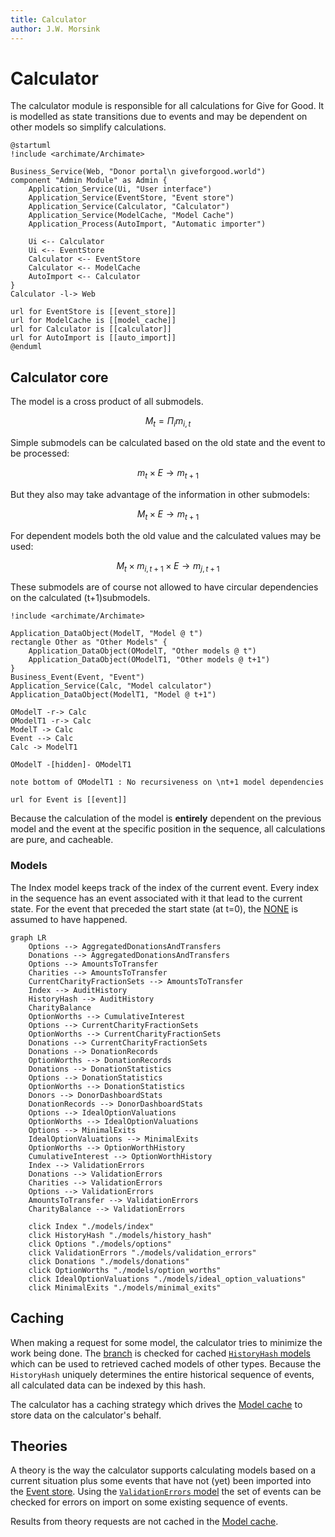 ```yaml
---
title: Calculator
author: J.W. Morsink
---
```

# Calculator

The calculator module is responsible for all calculations for Give for Good.
It is modelled as state transitions due to events and may be dependent on other models so simplify calculations.

```plantuml
@startuml
!include <archimate/Archimate>

Business_Service(Web, "Donor portal\n giveforgood.world")
component "Admin Module" as Admin {
    Application_Service(Ui, "User interface")
    Application_Service(EventStore, "Event store")
    Application_Service(Calculator, "Calculator")
    Application_Service(ModelCache, "Model Cache")
    Application_Process(AutoImport, "Automatic importer")
    
    Ui <-- Calculator
    Ui <-- EventStore
    Calculator <-- EventStore
    Calculator <-- ModelCache
    AutoImport <-- Calculator
}
Calculator -l-> Web 

url for EventStore is [[event_store]]
url for ModelCache is [[model_cache]]
url for Calculator is [[calculator]]
url for AutoImport is [[auto_import]]
@enduml
```

## Calculator core

The model is a cross product of all submodels.

$$
    M_t = \Pi_i m_{i,t}
$$

Simple submodels can be calculated based on the old state and the event to be processed:

$$
    m_t \times E \rightarrow m_{t+1}
$$

But they also may take advantage of the information in other submodels:

$$
    M_t \times E \rightarrow m_{t+1}
$$

For dependent models both the old value and the calculated values may be used:

$$
    M_t \times m_{i,t+1} \times E \rightarrow m_{j,t+1}
$$

These submodels are of course not allowed to have circular dependencies on the calculated (t+1)submodels.

```plantuml
!include <archimate/Archimate>

Application_DataObject(ModelT, "Model @ t")
rectangle Other as "Other Models" {
    Application_DataObject(OModelT, "Other models @ t")
    Application_DataObject(OModelT1, "Other models @ t+1")
}
Business_Event(Event, "Event")
Application_Service(Calc, "Model calculator")
Application_DataObject(ModelT1, "Model @ t+1")

OModelT -r-> Calc
OModelT1 -r-> Calc
ModelT -> Calc
Event --> Calc
Calc -> ModelT1

OModelT -[hidden]- OModelT1

note bottom of OModelT1 : No recursiveness on \nt+1 model dependencies

url for Event is [[event]]
```

Because the calculation of the model is **entirely** dependent on the previous model and the event at the specific position in the sequence, all calculations are pure, and cacheable.

### Models

The Index model keeps track of the index of the current event. 
Every index in the sequence has an event associated with it that lead to the current state.
For the event that preceded the start state (at t=0), the [NONE](./events/NONE.md) is assumed to have happened.

```mermaid
graph LR
    Options --> AggregatedDonationsAndTransfers
    Donations --> AggregatedDonationsAndTransfers
    Options --> AmountsToTransfer
    Charities --> AmountsToTransfer
    CurrentCharityFractionSets --> AmountsToTransfer
    Index --> AuditHistory
    HistoryHash --> AuditHistory
    CharityBalance
    OptionWorths --> CumulativeInterest
    Options --> CurrentCharityFractionSets
    OptionWorths --> CurrentCharityFractionSets
    Donations --> CurrentCharityFractionSets
    Donations --> DonationRecords
    OptionWorths --> DonationRecords
    Donations --> DonationStatistics
    Options --> DonationStatistics
    OptionWorths --> DonationStatistics
    Donors --> DonorDashboardStats
    DonationRecords --> DonorDashboardStats
    Options --> IdealOptionValuations
    OptionWorths --> IdealOptionValuations
    Options --> MinimalExits
    IdealOptionValuations --> MinimalExits
    OptionWorths --> OptionWorthHistory
    CumulativeInterest --> OptionWorthHistory
    Index --> ValidationErrors
    Donations --> ValidationErrors
    Charities --> ValidationErrors
    Options --> ValidationErrors
    AmountsToTransfer --> ValidationErrors
    CharityBalance --> ValidationErrors

    click Index "./models/index"
    click HistoryHash "./models/history_hash"
    click Options "./models/options"
    click ValidationErrors "./models/validation_errors"
    click Donations "./models/donations"
    click OptionWorths "./models/option_worths"
    click IdealOptionValuations "./models/ideal_option_valuations"
    click MinimalExits "./models/minimal_exits"
```

## Caching

When making a request for some model, the calculator tries to minimize the work being done.
The [branch](./branch) is checked for cached [`HistoryHash` models](./models/history_hash) which can be used to retrieved cached models of other types.
Because the `HistoryHash` uniquely determines the entire historical sequence of events, all calculated data can be indexed by this hash.

The calculator has a caching strategy which drives the [Model cache](./model_cache) to store data on the calculator's behalf.

## Theories

A theory is the way the calculator supports calculating models based on a current situation plus some events that have not (yet) been imported into the [Event store](./event_store).
Using the [`ValidationErrors` model](./models/validation_errors) the set of events can be checked for errors on import on some existing sequence of events.

Results from theory requests are not cached in the [Model cache](./model_cache).


